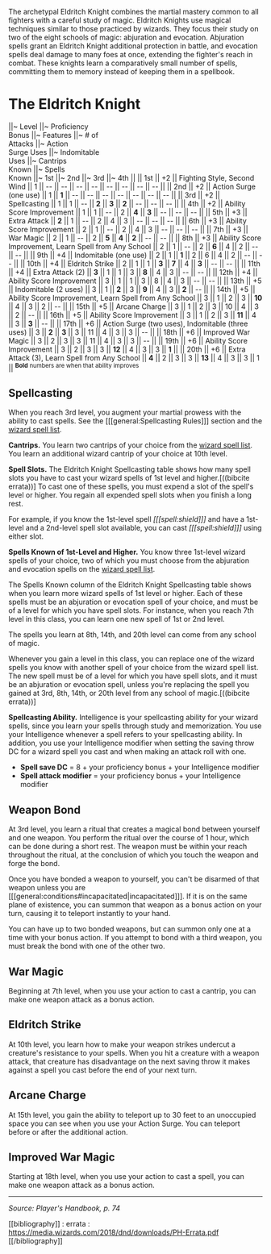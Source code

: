 The archetypal Eldritch Knight combines the martial mastery common to all fighters with a careful study of magic. Eldritch Knights use magical techniques similar to those practiced by wizards. They focus their study on two of the eight schools of magic: abjuration and evocation. Abjuration spells grant an Eldritch Knight additional protection in battle, and evocation spells deal damage to many foes at once, extending the fighter's reach in combat. These knights learn a comparatively small number of spells, committing them to memory instead of keeping them in a spellbook.

# The Eldritch Knight

||~ Level ||~ Proficiency<br>Bonus ||~ Features ||~ # of<br>Attacks ||~ Action<br>Surge Uses ||~ Indomitable<br>Uses ||~ Cantrips<br>Known ||~ Spells<br>Known ||~ 1st ||~ 2nd ||~ 3rd ||~ 4th ||
|| 1st || +2 || Fighting Style, Second Wind || 1 || -- || -- || -- || -- || -- || -- || -- || -- ||
|| 2nd || +2 || Action Surge (one use) || 1 || **1** || -- || -- || -- || -- || -- || -- || -- ||
|| 3rd || +2 || Spellcasting || 1 || 1 || -- || **2** || **3** || **2** || -- || -- || -- ||
|| 4th || +2 || Ability Score Improvement || 1 || 1 || -- || 2 || **4** || **3** || -- || -- || -- ||
|| 5th || +3 || Extra Attack || **2** || 1 || -- || 2 || 4 || 3 || -- || -- || -- ||
|| 6th || +3 || Ability Score Improvement || 2 || 1 || -- || 2 || 4 || 3 || -- || -- || -- ||
|| 7th || +3 || War Magic || 2 || 1 || -- || 2 || **5** || **4** || **2** || -- || -- ||
|| 8th || +3 || Ability Score Improvement, Learn Spell from Any School || 2 || 1 || -- || 2 || **6** || 4 || 2 || -- || -- ||
|| 9th || +4 || Indomitable (one use) || 2 || 1 || **1** || 2 || 6 || 4 || 2 || -- || -- ||
|| 10th || +4 || Eldritch Strike || 2 || 1 || 1 || **3** || **7** || 4 || **3** || -- || -- ||
|| 11th || +4 || Extra Attack (2) || **3** || 1 || 1 || 3 || **8** || 4 || 3 || -- || -- ||
|| 12th || +4 || Ability Score Improvement || 3 || 1 || 1 || 3 || 8 || 4 || 3 || -- || -- ||
|| 13th || +5 || Indomitable (2 uses) || 3 || 1 || **2** || 3 || **9** || 4 || 3 || **2** || -- ||
|| 14th || +5 || Ability Score Improvement, Learn Spell from Any School || 3 || 1 || 2 || 3 || **10** || 4 || 3 || 2 || -- ||
|| 15th || +5 || Arcane Charge || 3 || 1 || 2 || 3 || 10 || 4 || 3 || 2 || -- ||
|| 16th || +5 || Ability Score Improvement || 3 || 1 || 2 || 3 || **11** || 4 || 3 || **3** || -- ||
|| 17th || +6 || Action Surge (two uses), Indomitable (three uses) || 3 || **2** || **3** || 3 || 11 || 4 || 3 || 3 || -- ||
|| 18th || +6 || Improved War Magic || 3 || 2 || 3 || 3 || 11 || 4 || 3 || 3 || -- ||
|| 19th || +6 || Ability Score Improvement || 3 || 2 || 3 || 3 || **12** || 4 || 3 || 3 || **1** ||
|| 20th || +6 || Extra Attack (3), Learn Spell from Any School || **4** || 2 || 3 || 3 || **13** || 4 || 3 || 3 || 1 ||
<sup>**Bold** numbers are when that ability improves</sup>

## Spellcasting

When you reach 3rd level, you augment your martial prowess with the ability to cast spells. See the [[[general:Spellcasting Rules]]] section and the [wizard spell list](/dnd/class_spell_list/wizard/true).

**Cantrips.** You learn two cantrips of your choice from the [wizard spell list](/dnd/class_spell_list/wizard/true). You learn an additional wizard cantrip of your choice at 10th level.

**Spell Slots.** The Eldritch Knight Spellcasting table shows how many spell slots you have to cast your wizard spells of 1st level and higher.[((bibcite errata))] To cast one of these spells, you must expend a slot of the spell's level or higher. You regain all expended spell slots when you finish a long rest.

For example, if you know the 1st-level spell *[[[spell:shield]]]* and have a 1st-level and a 2nd-level spell slot available, you can cast *[[[spell:shield]]]* using either slot.

**Spells Known of 1st-Level and Higher.** You know three 1st-level wizard spells of your choice, two of which you must choose from the abjuration and evocation spells on the [wizard spell list](/dnd/class_spell_list/wizard/true).

The Spells Known column of the Eldritch Knight Spellcasting table shows when you learn more wizard spells of 1st level or higher. Each of these spells must be an abjuration or evocation spell of your choice, and must be of a level for which you have spell slots. For instance, when you reach 7th level in this class, you can learn one new spell of 1st or 2nd level.

The spells you learn at 8th, 14th, and 20th level can come from any school of magic.

Whenever you gain a level in this class, you can replace one of the wizard spells you know with another spell of your choice from the wizard spell list. The new spell must be of a level for which you have spell slots, and it must be an abjuration or evocation spell, unless you're replacing the spell you gained at 3rd, 8th, 14th, or 20th level from any school of magic.[((bibcite errata))]

**Spellcasting Ability.** Intelligence is your spellcasting ability for your wizard spells, since you learn your spells through study and memorization. You use your Intelligence whenever a spell refers to your spellcasting ability. In addition, you use your Intelligence modifier when setting the saving throw DC for a wizard spell you cast and when making an attack roll with one.

* **Spell save DC** = 8 + your proficiency bonus + your Intelligence modifier
* **Spell attack modifier** = your proficiency bonus + your Intelligence modifier

## Weapon Bond

At 3rd level, you learn a ritual that creates a magical bond between yourself and one weapon. You perform the ritual over the course of 1 hour, which can be done during a short rest. The weapon must be within your reach throughout the ritual, at the conclusion of which you touch the weapon and forge the bond.

Once you have bonded a weapon to yourself, you can't be disarmed of that weapon unless you are [[[general:conditions#incapacitated|incapacitated]]]. If it is on the same plane of existence, you can summon that weapon as a bonus action on your turn, causing it to teleport instantly to your hand.

You can have up to two bonded weapons, but can summon only one at a time with your bonus action. If you attempt to bond with a third weapon, you must break the bond with one of the other two.

## War Magic

Beginning at 7th level, when you use your action to cast a cantrip, you can make one weapon attack as a bonus action.

## Eldritch Strike

At 10th level, you learn how to make your weapon strikes undercut a creature's resistance to your spells. When you hit a creature with a weapon attack, that creature has disadvantage on the next saving throw it makes against a spell you cast before the end of your next turn.

## Arcane Charge

At 15th level, you gain the ability to teleport up to 30 feet to an unoccupied space you can see when you use your Action Surge. You can teleport before or after the additional action.

## Improved War Magic

Starting at 18th level, when you use your action to cast a spell, you can make one weapon attack as a bonus action.

----

*Source: Player's Handbook, p. 74*

[[bibliography]]
: errata : <https://media.wizards.com/2018/dnd/downloads/PH-Errata.pdf>
[[/bibliography]]
